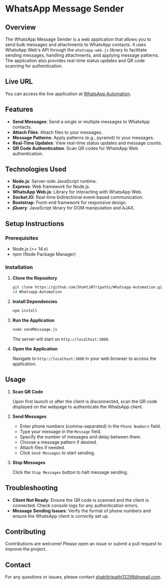 # WhatsApp Message Sender

## Overview

The WhatsApp Message Sender is a web application that allows you to send bulk messages and attachments to WhatsApp contacts. It uses WhatsApp Web's API through the `whatsapp-web.js` library to facilitate sending messages, handling attachments, and applying message patterns. The application also provides real-time status updates and QR code scanning for authentication.

## Live URL

You can access the live application at [WhatsApp Automation](https://whatsapp-automation-murex.vercel.app/).

## Features

- **Send Messages**: Send a single or multiple messages to WhatsApp contacts.
- **Attach Files**: Attach files to your messages.
- **Message Patterns**: Apply patterns (e.g., pyramid) to your messages.
- **Real-Time Updates**: View real-time status updates and message counts.
- **QR Code Authentication**: Scan QR codes for WhatsApp Web authentication.

## Technologies Used

- **Node.js**: Server-side JavaScript runtime.
- **Express**: Web framework for Node.js.
- **WhatsApp Web.js**: Library for interacting with WhatsApp Web.
- **Socket.IO**: Real-time bidirectional event-based communication.
- **Bootstrap**: Front-end framework for responsive design.
- **jQuery**: JavaScript library for DOM manipulation and AJAX.

## Setup Instructions

### Prerequisites

- Node.js (>= 14.x)
- npm (Node Package Manager)

### Installation

1. **Clone the Repository**

    ```bash
    git clone https://github.com/ShaktiNTripathi/Whatsapp-Automation.git
    cd Whatsapp-Automation
    ```

2. **Install Dependencies**

    ```bash
    npm install
    ```

3. **Run the Application**

    ```bash
    node sendMessaage.js
    ```

    The server will start on `http://localhost:3000`.

4. **Open the Application**

    Navigate to `http://localhost:3000` in your web browser to access the application.

## Usage

1. **Scan QR Code**

    Upon first launch or after the client is disconnected, scan the QR code displayed on the webpage to authenticate the WhatsApp client.

2. **Send Messages**

    - Enter phone numbers (comma-separated) in the `Phone Numbers` field.
    - Type your message in the `Message` field.
    - Specify the number of messages and delay between them.
    - Choose a message pattern if desired.
    - Attach files if needed.
    - Click `Send Messages` to start sending.

3. **Stop Messages**

    Click the `Stop Messages` button to halt message sending.

## Troubleshooting

- **Client Not Ready**: Ensure the QR code is scanned and the client is connected. Check console logs for any authentication errors.
- **Message Sending Issues**: Verify the format of phone numbers and ensure the WhatsApp client is correctly set up.

## Contributing

Contributions are welcome! Please open an issue or submit a pull request to improve the project.

## Contact

For any questions or issues, please contact [shaktitripathi12298@gmail.com](mailto:shaktitripathi12298@gmail.com).

